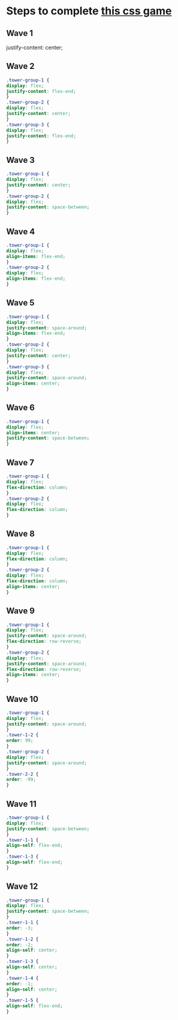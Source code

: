# Steps to complete [this css game]((http://www.flexboxdefense.com/))

## Wave 1
justify-content: center;

## Wave 2
```css
.tower-group-1 {
display: flex;
justify-content: flex-end;
}
.tower-group-2 {
display: flex;
justify-content: center;
}
.tower-group-3 {
display: flex;
justify-content: flex-end;
}
```

## Wave 3
```css
.tower-group-1 {
display: flex;
justify-content: center;
}
.tower-group-2 {
display: flex;
justify-content: space-between;
}
```

## Wave 4
```css
.tower-group-1 {
display: flex;
align-items: flex-end;
}
.tower-group-2 {
display: flex;
align-items: flex-end;
}
```

## Wave 5
```css
.tower-group-1 {
display: flex;
justify-content: space-around;
align-items: flex-end;
}
.tower-group-2 {
display: flex;
justify-content: center;
}
.tower-group-3 {
display: flex;
justify-content: space-around;
align-items: center;
}
```

## Wave 6
```css
.tower-group-1 {
display: flex;
align-items: center;
justify-content: space-between;
}
```

## Wave 7
```css
.tower-group-1 {
display: flex;
flex-direction: column;
}
.tower-group-2 {
display: flex;
flex-direction: column;
}
```


## Wave 8
```css
.tower-group-1 {
display: flex;
flex-direction: column;
}
.tower-group-2 {
display: flex;
flex-direction: column;
align-items: center;
}
```


## Wave 9
```css
.tower-group-1 {
display: flex;
justify-content: space-around;
flex-direction: row-reverse;
}
.tower-group-2 {
display: flex;
justify-content: space-around;
flex-direction: row-reverse;
align-items: center;
}
```


## Wave 10
```css
.tower-group-1 {
display: flex;
justify-content: space-around;
}
.tower-1-2 {
order: 99;
}
.tower-group-2 {
display: flex;
justify-content: space-around;
}
.tower-2-2 {
order: -99;
}
```


## Wave 11
```css
.tower-group-1 {
display: flex;
justify-content: space-between;
}
.tower-1-1 {
align-self: flex-end;
}
.tower-1-3 {
align-self: flex-end;
}
```


## Wave 12
```css
.tower-group-1 {
display: flex;
justify-content: space-between;
}
.tower-1-1 {
order: -3;
}
.tower-1-2 {
order: -2;
align-self: center;
}
.tower-1-3 {
align-self: center;
}
.tower-1-4 {
order: -1;
align-self: center;
}
.tower-1-5 {
align-self: flex-end;
}
```
